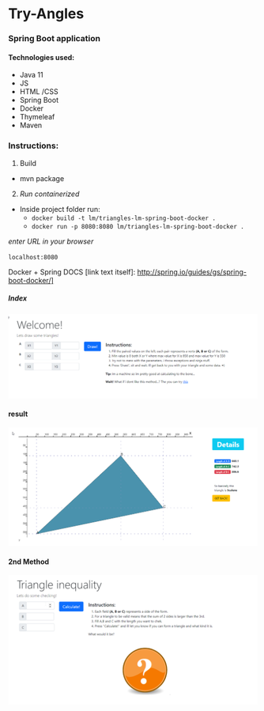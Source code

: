 # Try-Angles
### **Spring Boot application**

#### Technologies used:
  * Java 11
  * JS
  * HTML /CSS
  * Spring Boot
  * Docker
  * Thymeleaf
  * Maven

### Instructions:

1. Build
  * mvn package

2. _Run containerized_
  * Inside project folder run: 
    * `docker build -t lm/triangles-lm-spring-boot-docker .`
    * `docker run -p 8080:8080 lm/triangles-lm-spring-boot-docker .`

_enter URL in your browser_

`localhost:8080`

Docker + Spring DOCS [link text itself]: http://spring.io/guides/gs/spring-boot-docker/]

##### Index
![screen 1](https://github.com/elleom/try-angles-spring/blob/main/images/screenshot_1.png "ScreenShot 1")

#### result
![screen 2](https://github.com/elleom/try-angles-spring/blob/main/images/screenshot_2.png "ScreenShot 2")

#### 2nd Method
![screen 3](https://github.com/elleom/try-angles-spring/blob/main/images/screenshot_3.png "ScreenShot 3")
